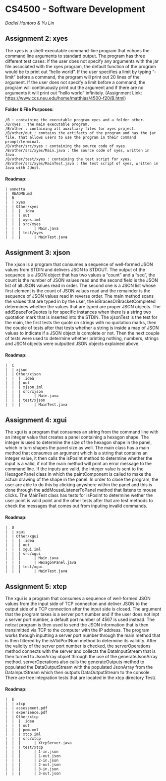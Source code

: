 # CS4500 - Software Development
*Dadiel Hantoro & Yu Lin*

## Assignment 2: xyes
The xyes is a shell-executable command-line program that echoes the command line arguments to standard output. The program has three different test cases:
If the user does not specify any arguments with the jar file associated with the xyes program, the default function of the program would be to print out “hello world”.
If the user specifies a limit by typing “-limit” before a command, the program will print out 20 lines of the argument.
If the user does not specify a limit before a command, the program will continuously print out the argument and if there are no arguments it will print out “hello world” infinitely.
(Assignment Link: https://www.ccs.neu.edu/home/matthias/4500-f20/B.html)

#### Folder & File Purposes:
    /B : containing the executable program xyes and a folder other.
    /B/xyes : the main executable program.
    /B/other : containing all auxiliary files for xyes project.
    /B/other/out : contains the artifacts of the program and has the jar file, that allows users to use the program in their command prompt/terminal.
    /B/other/src/xyes : containing the source code of xyes.
    /B/other/src/xyes/Main.java : the source code of xyes, written in Java.
    /B/other/test/xyes : containing the test script for xyes.
    /B/other/src/xyes/MainTest.java : the test script of xyes, written in Java with JUnit.
    
#### Roadmap:
    | annetta
    |  README.md
    |  B
    |  | xyes
    |  | Other/xyes
    |  |  | .idea
    |  |  | out
    |  |  | xyes.iml
    |  |  | src/xyes
    |  |  |      | Main.java
    |  |  | test/xyes
    |  |  |      | MainTest.java



## Assignment 3: xjson
The xjson is a program that consumes a sequence of well-formed JSON values from STDIN and delivers JSON to STDOUT. The output of the sequence is a JSON object that has two values a “count” and a “seq”, the count is the number of JSON values read and the second field is the JSON list of all JSON values read in order. The second one is a JSON list whose first element is the count of JSON values read and the remainder is the sequence of JSON values read in reverse order. The main method scans the values that are typed in by the user, the isBracesOrBracketCompleted determines whether the values that are typed are proper JSON objects. The addSpaceForQuotes is for specific instances when there is a string two quotation mark that is inserted into the STDIN. The xjsonTest is the test for the main, the first tests the quote on strings with no quotation marks, then the couple of tests after that tests whether a string is inside a map of JSON values to indicate if a JSON object is complete or not. Then the next couple of tests were used to determine whether printing nothing, numbers, strings and JSON objects were outputted JSON objects explained above. 

#### Roadmap:
    |  C
    |  | xjson
    |  | Other/xjson
    |  |  | .idea
    |  |  | out
    |  |  | xjson.iml
    |  |  | src/xjson
    |  |  |      | Main.java
    |  |  | test/xjson
    |  |  |      | MainTest.java

## Assignment 4: xgui
The xgui is a program that consumes an string from the command line with an integer value that creates a panel containing a hexagon shape. The integer is used to determine the size of the hexagon shape in the panel, which in turn shapes the panel size as well. The main class has a main method that consumes an argument which is a string that contains an integer value, it then calls the isPosInt method to determine whether the input is a valid, if not the main method will print an error message to the command line. If the inputs are valid, the integer value is sent to the HexagonPanel class in which the paintComponent is called to make the actual drawing of the shape in the panel. In order to close the program, the user are able to do this by clicking anywhere within the panel and this is done through the addMouseListenerToPanel method that listens to mouse clicks. The MainTest class has tests for isPosInt to determine wether the user point is valid point and the other tests after that are test methods to check the messages that comes out from inputing invalid commands. 

#### Roadmap:
    |  D
    |  | xgui
    |  | Other/xgui
    |  |  | .idea
    |  |  | out
    |  |  | xgui.iml
    |  |  | src/xgui
    |  |  |      | Main.java
    |  |  |      | HexagonPanel.java
    |  |  | test/xgui
    |  |  |      | MainTest.java
    
## Assignment 5: xtcp
The xgui is a program that consumes a sequence of well-formed JSON values from the input side of TCP connection and deliver JSON to the output side of a TCP connection after the input side is closed. The argument that the program takes is a server port number and if the user does not inpt a server port number, a default port number of 4567 is used instead. The netcat program is then used to send the JSON information that is then transimitted via TCP to the computer with the IP address. The program works through inputting a server port number through the main method that is then filtered by the isVlidPortNum method to determine its validity. After the validity of the server port number is checked, the serverOperations method connects with the server and collects the DataInputStream that is then turned to JsonArray objcet through the use of the generateJsonArray method. serverOperations also calls the generateOutputs method to populated the DataOutputStream with the populated JsonArray from the DataInputStream which then outputs DataOutputStream to the console.  There are tree integration tests that are located in the xtcp directory Test/. 

#### Roadmap:
    |  E
    |  | xtcp
    |  | assessment.pdf
    |  | experience.pdf
    |  | Other/xtcp
    |  |  | .idea
    |  |  | out
    |  |  | pom.xml
    |  |  | xtcp.iml
    |  |  | src/xtcp
    |  |  |      | XtcpServer.java
    |  |  | test/xtcp
    |  |  |      | 1-in.json
    |  |  |      | 1-out.json
    |  |  |      | 2-in.json
    |  |  |      | 2-out.json
    |  |  |      | 3-in.json
    |  |  |      | 3-out.json
